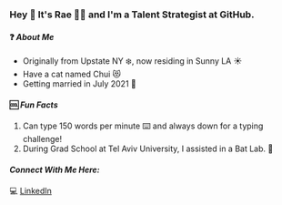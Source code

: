 ### **Hey** 👋 **It's Rae** :woman_technologist: and I'm a Talent Strategist at GitHub. 


#### :question: *About Me* <br> 
- Originally from Upstate NY :snowflake:, now residing in Sunny LA :sunny:	<br> 
- Have a cat named Chui :heart_eyes_cat: 
- Getting married in July 2021 :ring:	 

#### :cool:  *Fun Facts* <br> 
1. Can type 150 words per minute :keyboard: and always down for a typing challenge! <br> 
2. During Grad School at Tel Aviv University, I assisted in a Bat Lab. :bat: 

#### *Connect With Me Here:* <br> 
:computer: [LinkedIn](http://www.linkedin.com/in/rachaelcohen)
